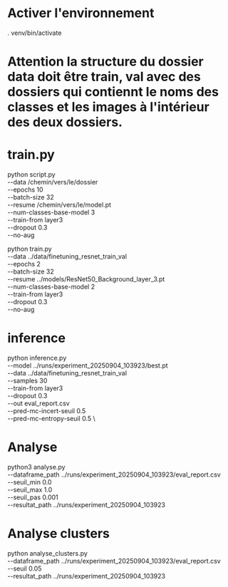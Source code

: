 # Activer l'environnement
. venv/bin/activate

# Attention la structure du dossier data doit être train, val avec des dossiers qui contiennt le noms des classes et les images à l'intérieur des deux dossiers.

# train.py
python script.py \
    --data /chemin/vers/le/dossier \
    --epochs 10 \
    --batch-size 32 \
    --resume /chemin/vers/le/model.pt \
    --num-classes-base-model 3 \
    --train-from layer3 \
    --dropout 0.3 \
    --no-aug


python train.py \
    --data ../data/finetuning_resnet_train_val \
    --epochs 2 \
    --batch-size 32 \
    --resume ../models/ResNet50_Background_layer_3.pt \
    --num-classes-base-model 2 \
    --train-from layer3 \
    --dropout 0.3 \
    --no-aug

# inference 

python inference.py \
    --model ../runs/experiment_20250904_103923/best.pt \
    --data ../data/finetuning_resnet_train_val \
    --samples 30 \
    --train-from layer3 \
    --dropout 0.3 \
    --out eval_report.csv \
    --pred-mc-incert-seuil 0.5 \
    --pred-mc-entropy-seuil 0.5 \

# Analyse

python3 analyse.py \
    --dataframe_path ../runs/experiment_20250904_103923/eval_report.csv \
    --seuil_min 0.0 \
    --seuil_max 1.0 \
    --seuil_pas 0.001 \
    --resultat_path ../runs/experiment_20250904_103923

# Analyse clusters
python analyse_clusters.py \
  --dataframe_path ../runs/experiment_20250904_103923/eval_report.csv \
  --seuil 0.05 \
  --resultat_path ../runs/experiment_20250904_103923





